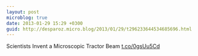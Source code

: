 ```yaml
---
layout: post
microblog: true
date: 2013-01-29 15:29 +0300
guid: http://desparoz.micro.blog/2013/01/29/t296233644534685696.html
---
```

Scientists Invent a Microscopic Tractor Beam [t.co/0gsUu5Cd](http://t.co/0gsUu5Cd)
